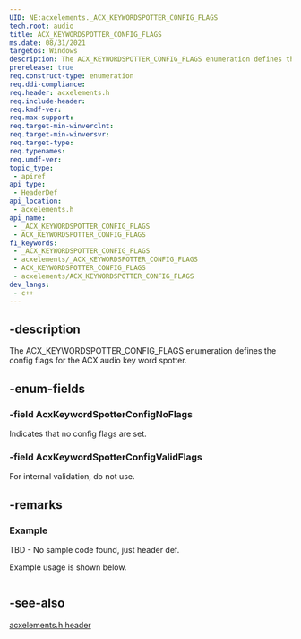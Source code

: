 ```yaml
---
UID: NE:acxelements._ACX_KEYWORDSPOTTER_CONFIG_FLAGS
tech.root: audio 
title: ACX_KEYWORDSPOTTER_CONFIG_FLAGS
ms.date: 08/31/2021
targetos: Windows
description: The ACX_KEYWORDSPOTTER_CONFIG_FLAGS enumeration defines the config flags for the ACX audio key word spotter.
prerelease: true
req.construct-type: enumeration
req.ddi-compliance: 
req.header: acxelements.h
req.include-header: 
req.kmdf-ver: 
req.max-support: 
req.target-min-winverclnt: 
req.target-min-winversvr: 
req.target-type: 
req.typenames: 
req.umdf-ver: 
topic_type:
 - apiref
api_type:
 - HeaderDef
api_location:
 - acxelements.h
api_name:
 - _ACX_KEYWORDSPOTTER_CONFIG_FLAGS
 - ACX_KEYWORDSPOTTER_CONFIG_FLAGS
f1_keywords:
 - _ACX_KEYWORDSPOTTER_CONFIG_FLAGS
 - acxelements/_ACX_KEYWORDSPOTTER_CONFIG_FLAGS
 - ACX_KEYWORDSPOTTER_CONFIG_FLAGS
 - acxelements/ACX_KEYWORDSPOTTER_CONFIG_FLAGS
dev_langs:
 - c++
---
```


## -description

The ACX_KEYWORDSPOTTER_CONFIG_FLAGS enumeration defines the config flags for the ACX audio key word spotter.

## -enum-fields

### -field AcxKeywordSpotterConfigNoFlags

Indicates that no config flags are set.

### -field AcxKeywordSpotterConfigValidFlags

For internal validation, do not use.

## -remarks

### Example

TBD - No sample code found, just header def.

Example usage is shown below.

```cpp

```

## -see-also

[acxelements.h header](index.md)

